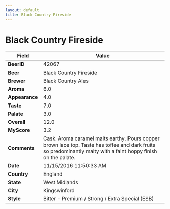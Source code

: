```yaml
---
layout: default
title: Black Country Fireside
---
```


# Black Country Fireside

| Field         | Value     |
|---------------|-----------|
| **BeerID** | 42067 |
| **Beer** | Black Country Fireside |
| **Brewer** | Black Country Ales |
| **Aroma** | 6.0 |
| **Appearance** | 4.0 |
| **Taste** | 7.0 |
| **Palate** | 3.0 |
| **Overall** | 12.0 |
| **MyScore** | 3.2 |
| **Comments** | Cask. Aroma caramel malts earthy. Pours copper brown lace top. Taste has toffee and dark fruits so predominantly malty with a faint hoppy finish on the palate.  |
| **Date** | 11/15/2016 11:50:33 AM |
| **Country** | England |
| **State** | West Midlands |
| **City** | Kingswinford |
| **Style** | Bitter - Premium / Strong / Extra Special (ESB) |
